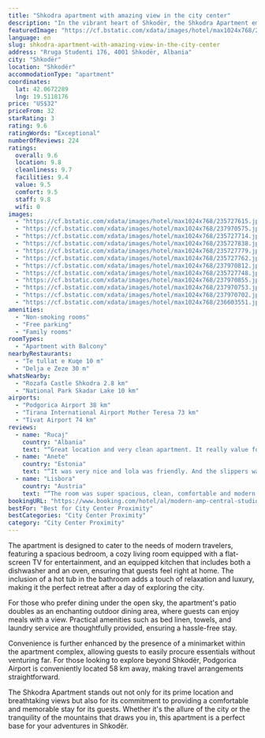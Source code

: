 ```yaml
---
title: "Shkodra apartment with amazing view in the city center"
description: "In the vibrant heart of Shkodër, the Shkodra Apartment emerges as a premier choice for travelers seeking a blend of comfort and convenience, complemented by stunning city views."
featuredImage: "https://cf.bstatic.com/xdata/images/hotel/max1024x768/235727615.jpg?k=984a4a02200f991b019ea079f59b99f0134af4fdc2a12ff36b491f3105bfb454&o=&hp=1"
language: en
slug: shkodra-apartment-with-amazing-view-in-the-city-center
address: "Rruga Studenti 176, 4001 Shkodër, Albania"
city: "Shkodër"
location: "Shkodër"
accommodationType: "apartment"
coordinates:
  lat: 42.0672289
  lng: 19.5118176
price: "US$32"
priceFrom: 32
starRating: 3
rating: 9.6
ratingWords: "Exceptional"
numberOfReviews: 224
ratings:
  overall: 9.6
  location: 9.8
  cleanliness: 9.7
  facilities: 9.4
  value: 9.5
  comfort: 9.5
  staff: 9.8
  wifi: 0
images:
  - "https://cf.bstatic.com/xdata/images/hotel/max1024x768/235727615.jpg?k=984a4a02200f991b019ea079f59b99f0134af4fdc2a12ff36b491f3105bfb454&o=&hp=1"
  - "https://cf.bstatic.com/xdata/images/hotel/max1024x768/237970575.jpg?k=35b3e0c2298b83f2ecc014aaf258eab0e8cee1ee4d08aa3c07dcf460c90446a6&o=&hp=1"
  - "https://cf.bstatic.com/xdata/images/hotel/max1024x768/235727714.jpg?k=87fb2a0a4bbec16ffe7e02bd2e835dab945e333444e16abca87ed877402b564c&o=&hp=1"
  - "https://cf.bstatic.com/xdata/images/hotel/max1024x768/235727838.jpg?k=3a048ce62203c17f5d8aea30ed2344a65f9ddee59c3db7171298a74fb409ebc5&o=&hp=1"
  - "https://cf.bstatic.com/xdata/images/hotel/max1024x768/235727779.jpg?k=12e47ccb68828e35b3eb92e6c0fdb5729b554bfd735846c17ba6d60e10987765&o=&hp=1"
  - "https://cf.bstatic.com/xdata/images/hotel/max1024x768/235727762.jpg?k=6e9f7b3528ee912c00eb6c7760e16941d82f728e2a07d493e9753ed4ccabde72&o=&hp=1"
  - "https://cf.bstatic.com/xdata/images/hotel/max1024x768/237970812.jpg?k=c3f6ef35d1c4f51c737a196e1053c9acc535dadb318d7fa56c2e777cfe71e28a&o=&hp=1"
  - "https://cf.bstatic.com/xdata/images/hotel/max1024x768/235727748.jpg?k=633785fde6e6695f2c5eee26bbbdb996c7d090de4a5fdc3c9f69ec36c6c6d709&o=&hp=1"
  - "https://cf.bstatic.com/xdata/images/hotel/max1024x768/237970855.jpg?k=30fbf0f5b34ef69d0eec32532b8d7ed9d387b9f20d9928cee1a9b1b097699ad3&o=&hp=1"
  - "https://cf.bstatic.com/xdata/images/hotel/max1024x768/237970753.jpg?k=daea4ae31996928cba4055313f7b37ef4dc7edc6aa76d6a633142a10bee8d8b0&o=&hp=1"
  - "https://cf.bstatic.com/xdata/images/hotel/max1024x768/237970702.jpg?k=aa2461ca4343e97d2aa9ac35d794961488eab1027dbe16c30393f56e96d3680f&o=&hp=1"
  - "https://cf.bstatic.com/xdata/images/hotel/max1024x768/236603551.jpg?k=0bc7ddd72120d9059e0b45d2006494e943200d806be5d5cd616d0fd6b2a2aabd&o=&hp=1"
amenities:
  - "Non-smoking rooms"
  - "Free parking"
  - "Family rooms"
roomTypes:
  - "Apartment with Balcony"
nearbyRestaurants:
  - "Te tullat e Kuqe 10 m"
  - "Delja e Zeze 30 m"
whatsNearby:
  - "Rozafa Castle Shkodra 2.8 km"
  - "National Park Skadar Lake 10 km"
airports:
  - "Podgorica Airport 38 km"
  - "Tirana International Airport Mother Teresa 73 km"
  - "Tivat Airport 74 km"
reviews:
  - name: "Rucaj"
    country: "Albania"
    text: "“Great location and very clean apartment. It really value for the money”"
  - name: "Anete"
    country: "Estonia"
    text: "“It was very nice and lola was friendly. And the slippers was good touch for that apartment. Good very big and warm blankets. Good city view . Located middle of the center but it was quiet.”"
  - name: "Lisbora"
    country: "Austria"
    text: "“The room was super spacious, clean, comfortable and modern. It had a big balcony with a great view of Shkodra city center and the Rozafa castle. The host was super kind and friendly. Collection of keys and communication was very easy. There is...”"
bookingURL: "https://www.booking.com/hotel/al/modern-amp-central-studio-apartment.en-gb.html?aid=8035640"
bestFor: "Best for City Center Proximity"
bestCategories: "City Center Proximity"
category: "City Center Proximity"
---
```


The apartment is designed to cater to the needs of modern travelers, featuring a spacious bedroom, a cozy living room equipped with a flat-screen TV for entertainment, and an equipped kitchen that includes both a dishwasher and an oven, ensuring that guests feel right at home. The inclusion of a hot tub in the bathroom adds a touch of relaxation and luxury, making it the perfect retreat after a day of exploring the city.

For those who prefer dining under the open sky, the apartment's patio doubles as an enchanting outdoor dining area, where guests can enjoy meals with a view. Practical amenities such as bed linen, towels, and laundry service are thoughtfully provided, ensuring a hassle-free stay.

Convenience is further enhanced by the presence of a minimarket within the apartment complex, allowing guests to easily procure essentials without venturing far. For those looking to explore beyond Shkodër, Podgorica Airport is conveniently located 58 km away, making travel arrangements straightforward.

The Shkodra Apartment stands out not only for its prime location and breathtaking views but also for its commitment to providing a comfortable and memorable stay for its guests. Whether it's the allure of the city or the tranquility of the mountains that draws you in, this apartment is a perfect base for your adventures in Shkodër.
